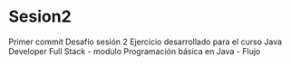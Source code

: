 # Sesion2
Primer commit Desafío sesión 2
Ejercicio desarrollado para el curso Java Developer Full Stack - modulo Programación básica en Java - Flujo
